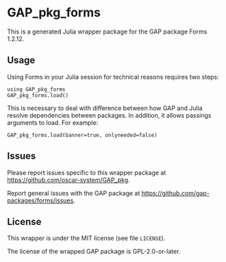 # GAP_pkg_forms

This is a generated Julia wrapper package for the GAP package Forms 1.2.12.

## Usage

Using Forms in your Julia session for technical reasons requires two steps:

    using GAP_pkg_forms
    GAP_pkg_forms.load()

This is necessary to deal with difference between how GAP and Julia
resolve dependencies between packages. In addition, it allows passings
arguments to load. For example:

    GAP_pkg_forms.load(banner=true, onlyneeded=false)

## Issues

Please report issues specific to this wrapper package at <https://github.com/oscar-system/GAP_pkg>.

Report general issues with the GAP package at <https://github.com/gap-packages/forms/issues>.

## License

This wrapper is under the MIT license (see file `LICENSE`).

The license of the wrapped GAP package is GPL-2.0-or-later.
